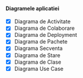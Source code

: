 #### Diagramele aplicatiei

- [x] Diagrama de Activitate
- [x] Diagrama de Colaborare
- [x] Diagrama de Deployment
- [x] Diagrama de Pachete
- [x] Diagrama Secventa
- [x] Diagrama de Stare
- [x] Diagrama de Clase
- [x] Diagrama Use Case
